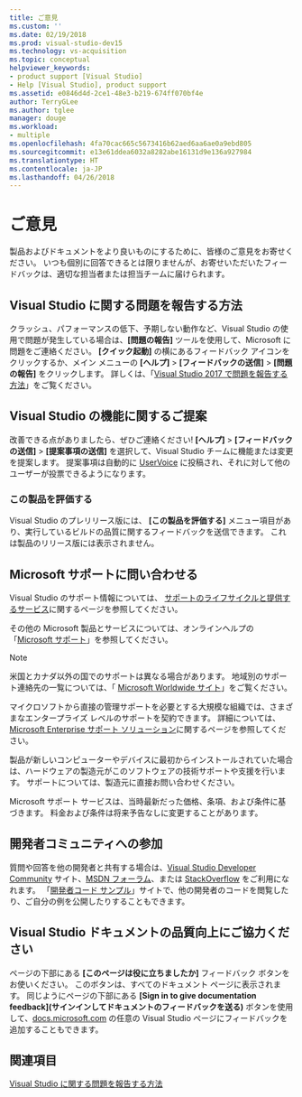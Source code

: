 ```yaml
---
title: ご意見
ms.custom: ''
ms.date: 02/19/2018
ms.prod: visual-studio-dev15
ms.technology: vs-acquisition
ms.topic: conceptual
helpviewer_keywords:
- product support [Visual Studio]
- Help [Visual Studio], product support
ms.assetid: e0846d4d-2ce1-48e3-b219-674ff070bf4e
author: TerryGLee
ms.author: tglee
manager: douge
ms.workload:
- multiple
ms.openlocfilehash: 4fa70cac665c5673416b62aed6aa6ae0a9ebd805
ms.sourcegitcommit: e13e61ddea6032a8282abe16131d9e136a927984
ms.translationtype: HT
ms.contentlocale: ja-JP
ms.lasthandoff: 04/26/2018
---
```

# <a name="talk-to-us"></a>ご意見
製品およびドキュメントをより良いものにするために、皆様のご意見をお寄せください。 いつも個別に回答できるとは限りませんが、お寄せいただいたフィードバックは、適切な担当者または担当チームに届けられます。  

## <a name="i-want-to-report-a-problem-with-visual-studio"></a>Visual Studio に関する問題を報告する方法
クラッシュ、パフォーマンスの低下、予期しない動作など、Visual Studio の使用で問題が発生している場合は、**[問題の報告]** ツールを使用して、Microsoft に問題をご連絡ください。 **[クイック起動]** の横にあるフィードバック アイコンをクリックするか、メイン メニューの **[ヘルプ]** > **[フィードバックの送信]** > **[問題の報告]** をクリックします。 詳しくは、「[Visual Studio 2017 で問題を報告する方法](how-to-report-a-problem-with-visual-studio-2017.md)」をご覧ください。

## <a name="i-want-to-make-a-suggestion-about-visual-studio-features"></a>Visual Studio の機能に関するご提案
改善できる点がありましたら、ぜひご連絡ください! **[ヘルプ]** > **[フィードバックの送信]** > **[提案事項の送信]** を選択して、Visual Studio チームに機能または変更を提案します。 提案事項は自動的に [UserVoice](https://visualstudio.uservoice.com) に投稿され、それに対して他のユーザーが投票できるようになります。

### <a name="rate-this-product"></a>この製品を評価する
Visual Studio のプレリリース版には、 **[この製品を評価する]** メニュー項目があり、実行しているビルドの品質に関するフィードバックを送信できます。 これは製品のリリース版には表示されません。

## <a name="i-want-to-contact-microsoft-support"></a>Microsoft サポートに問い合わせる
Visual Studio のサポート情報については、 [サポートのライフサイクルと提供するサービス](https://docs.microsoft.com/visualstudio/productinfo/vs-servicing-vs)に関するページを参照してください。

その他の Microsoft 製品とサービスについては、オンラインヘルプの「[Microsoft サポート](http://go.microsoft.com/fwlink/?LinkID=99019)」を参照してください。

> [!NOTE]
> 米国とカナダ以外の国でのサポートは異なる場合があります。 地域別のサポート連絡先の一覧については、「 [Microsoft Worldwide サイト](http://www.microsoft.com/worldwide/)」をご覧ください。

マイクロソフトから直接の管理サポートを必要とする大規模な組織では、さまざまなエンタープライズ レベルのサポートを契約できます。 詳細については、[Microsoft Enterprise サポート ソリューション](http://go.microsoft.com/fwlink/?LinkId=258223)に関するページを参照してください。

製品が新しいコンピューターやデバイスに最初からインストールされていた場合は、ハードウェアの製造元がこのソフトウェアの技術サポートや支援を行います。 サポートについては、製造元に直接お問い合わせください。

Microsoft サポート サービスは、当時最新だった価格、条項、および条件に基づきます。 料金および条件は将来予告なしに変更することがあります。

## <a name="i-want-to-get-involved-in-the-developer-community"></a>開発者コミュニティへの参加
質問や回答を他の開発者と共有する場合は、[Visual Studio Developer Community](https://developercommunity.visualstudio.com/index.html) サイト、[MSDN フォーラム](http://social.msdn.microsoft.com/Forums/home)、または [StackOverflow](http://stackoverflow.com/) をご利用になれます。 「[開発者コード サンプル](http://code.msdn.microsoft.com/)」サイトで、他の開発者のコードを閲覧したり、ご自分の例を公開したりすることもできます。

## <a name="i-want-to-help-improve-the-visual-studio-documentation"></a>Visual Studio ドキュメントの品質向上にご協力ください
ページの下部にある **[このページは役に立ちましたか]** フィードバック ボタンをお使いください。 このボタンは、すべてのドキュメント ページに表示されます。 同じようにページの下部にある **[Sign in to give documentation feedback]\(サインインしてドキュメントのフィードバックを送る\)** ボタンを使用して、[docs.microsoft.com](https://docs.microsoft.com/visualstudio/) の任意の Visual Studio ページにフィードバックを追加することもできます。

## <a name="see-also"></a>関連項目
 [Visual Studio に関する問題を報告する方法](how-to-report-a-problem-with-visual-studio-2017.md)
